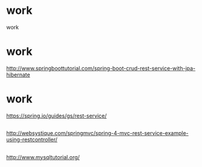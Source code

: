 # work
work
# work
http://www.springboottutorial.com/spring-boot-crud-rest-service-with-jpa-hibernate
# work
https://spring.io/guides/gs/rest-service/
##
http://websystique.com/springmvc/spring-4-mvc-rest-service-example-using-restcontroller/
##
http://www.mysqltutorial.org/
